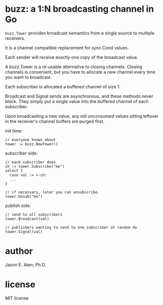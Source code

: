 # buzz: a 1:N broadcasting channel in Go

`buzz.Tower` provides broadcast semantics from
a single source to multiple receivers.

It is a channel compatible replacement for sync.Cond values.

Each sender will receive exactly one copy of the broadcast value. 

A buzz.Tower is a re-usable alternative to closing channels.
Closing channels is convenient, but you have to allocate
a new channel every time you want to broadcast.

Each subscriber is allocated a buffered channel of size 1.

Broadcast and Signal sends are asynchronous, and these methods
never block. They simply put a single value into the buffered
channel of each subscriber.

Upon broadcasting a new value, any old unconsumed values sitting
leftover in the receiver's channel buffers are purged first.

init time:
~~~
// everyone knows about
tower := buzz.NewTower()
~~~

subscriber side:
~~~
// each subscriber does
ch := tower.Subscribe("me")
select {
  case val := <-ch:
  ...
}

// if necessary, later you can unsubscribe.
tower.Unsub("me")
~~~

publish side:
~~~
// send to all subscribers
tower.Broadcast(val)

// publishers wanting to send to one subscriber at random do
tower.Signal(val)

~~~

# author

Jason E. Aten, Ph.D.

# license

MIT license
